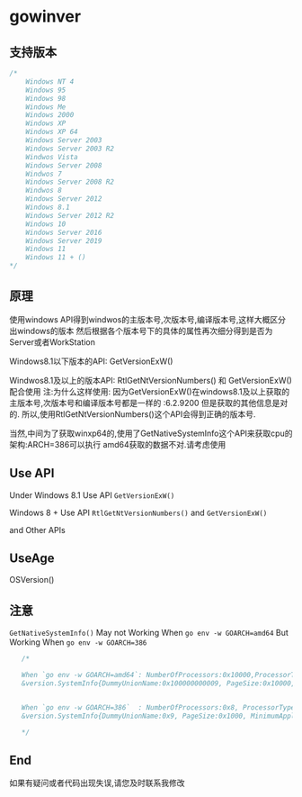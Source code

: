 # gowinver

## 支持版本
```go
/*
	Windows NT 4
	Windows 95
	Windows 98
	Windows Me
	Windows 2000
	Windows XP
	Windows XP 64
	Windows Server 2003
	Windows Server 2003 R2
	Windwos Vista
	Windows Server 2008
	Windwos 7
	Windows Server 2008 R2
	Windwos 8
	Windows Server 2012
	Windows 8.1
	Windows Server 2012 R2
	Windows 10
	Windows Server 2016
	Windows Server 2019
	Windows 11
	Windows 11 + ()
*/
```

## 原理
使用windows API得到windwos的主版本号,次版本号,编译版本号,这样大概区分出windows的版本
然后根据各个版本号下的具体的属性再次细分得到是否为Server或者WorkStation

Windows8.1以下版本的API:
GetVersionExW()

Windwos8.1及以上的版本API:
RtlGetNtVersionNumbers() 和 GetVersionExW() 配合使用
注:为什么这样使用:
因为GetVersionExW()在windows8.1及以上获取的主版本号,次版本号和编译版本号都是一样的 :6.2.9200
但是获取的其他信息是对的.
所以,使用RtlGetNtVersionNumbers()这个API会得到正确的版本号.

当然,中间为了获取winxp64的,使用了GetNativeSystemInfo这个API来获取cpu的架构:ARCH=386可以执行 amd64获取的数据不对.请考虑使用

## Use API

Under Windows 8.1 Use API `GetVersionExW()`

Windows 8 + Use API `RtlGetNtVersionNumbers()` and `GetVersionExW()`

and Other APIs

## UseAge

OSVersion()

##  注意

 `GetNativeSystemInfo()` 
 May not Working When `go env -w GOARCH=amd64`
 But Working When `go env -w GOARCH=386`

 ```go
    /*

    When `go env -w GOARCH=amd64`: NumberOfProcessors:0x10000,ProcessorType:0x7e050006,(Error.不是太清楚这个什么原因):
	&version.SystemInfo{DummyUnionName:0x100000000009, PageSize:0x10000, MinimumApplicationAddress:0x7ffffffeffff, MaximumApplicationAddress:0xff, ActiveProcessorMask:0x21d800000008, NumberOfProcessors:0x10000, ProcessorType:0x7e050006, AllocationGranularity:0x0, ProcessorLevel:0x0, ProcessorRevision:0x0}


	When `go env -w GOARCH=386`  : NumberOfProcessors:0x8, ProcessorType:0x21d8 (correct 这个才是正确的):
	&version.SystemInfo{DummyUnionName:0x9, PageSize:0x1000, MinimumApplicationAddress:0x10000, MaximumApplicationAddress:0xfffeffff, ActiveProcessorMask:0xff, NumberOfProcessors:0x8, ProcessorType:0x21d8, AllocationGranularity:0x10000, ProcessorLevel:0x6, ProcessorRevision:0x7e05}

    */

 ```

## End

如果有疑问或者代码出现失误,请您及时联系我修改


